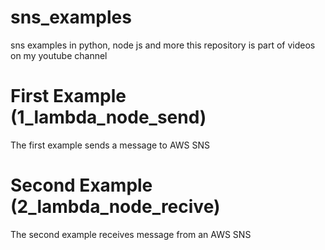 # sns_examples
sns examples in python, node js and more  this repository is part of videos on my youtube channel

# First Example (1_lambda_node_send)

The first example sends a message to AWS SNS

# Second Example (2_lambda_node_recive)

The second example receives message from an AWS SNS